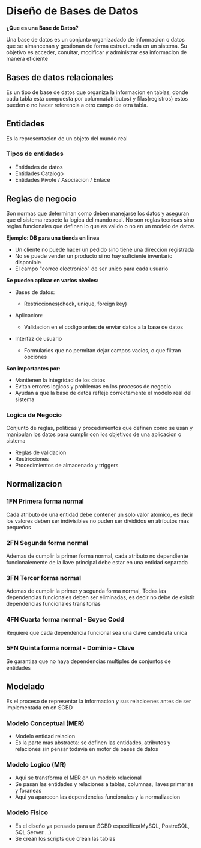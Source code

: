 # Diseño de Bases de Datos
**¿Que es una Base de Datos?**

Una base de datos es un conjunto organizadado de infomracion o datos que se almancenan y gestionan de forma estructurada en un sistema. Su objetivo es acceder, conultar, modificar y administrar esa informacion de manera eficiente


## Bases de datos relacionales
Es un tipo de base de datos que organiza la informacion en tablas, donde cada tabla esta compuesta por columna(atributos) y filas(registros) estos pueden o no hacer referencia a otro campo de otra tabla.


## Entidades
Es la representacion de un objeto del mundo real


### Tipos de entidades
* Entidades de datos
* Entidades Catalogo
* Entidades Pivote / Asociacion / Enlace


## Reglas de negocio
Son normas que determinan como deben manejarse los datos y aseguran que el sistema respete la logica del mundo real. No son reglas tecnicas sino reglas funcionales que definen lo que es valido o no en un modelo de datos.

**Ejemplo: DB para una tienda en linea**
* Un cliente no puede hacer un pedido sino tiene una direccion registrada
* No se puede vender un producto si no hay suficiente inventario disponible
* El campo "correo electronico" de ser unico para cada usuario

**Se pueden aplicar en varios niveles:**

* Bases de datos:
    * Restricciones(check, unique, foreign key)

* Aplicacion:
    * Validacion en el codigo antes de enviar datos a la base de datos

* Interfaz de usuario
    * Formularios que no permitan dejar campos vacios, o que filtran opciones

**Son importantes por:**
* Mantienen la integridad de los datos
* Evitan errores logicos y problemas en los procesos de negocio
* Ayudan a que la base de datos refleje correctamente el modelo real del sistema

### Logica de Negocio
Conjunto de reglas, politicas y procedimientos que definen como se usan y manipulan los datos para cumplir con los objetivos de una aplicacion o sistema

* Reglas de validacion
* Restricciones
* Procedimientos de almacenado y triggers


## Normalizacion

### 1FN Primera forma normal
Cada atributo de una entidad debe contener un solo valor atomico, es decir los valores deben ser indivisibles no puden ser divididos en atributos mas pequeños


### 2FN Segunda forma normal
Ademas de cumplir la primer forma normal, cada atributo no dependiente funcionalemente de la llave principal debe estar en una entidad separada


### 3FN Tercer forma normal
Ademas de cumplir la primer y segunda forma normal, Todas las dependencias funcionales deben ser eliminadas, es decir no debe de existir dependencias funcionales transitorias


### 4FN Cuarta forma normal - Boyce Codd
Requiere que cada dependencia funcional sea una clave candidata unica


### 5FN Quinta forma normal - Dominio - Clave
Se garantiza que no haya dependencias multiples de conjuntos de entidades

## Modelado
Es el proceso de representar la informacion y sus relacioenes antes de ser implementada en en SGBD

### Modelo Conceptual (MER)
* Modelo entidad relacion
* Es la parte mas abstracta: se definen las entidades, atributos y relaciones sin pensar todavia en motor de bases de datos

### Modelo Logico (MR)
* Aqui se transforma el MER en un modelo relacional
* Se pasan las entidades y relaciones a tablas, columnas, llaves primarias y foraneas
* Aqui ya aparecen las dependencias funcionales y la normalizacion

### Modelo Fisico
* Es el diseño ya pensado para un SGBD especifico(MySQL, PostreSQL, SQL Server ...)
* Se crean los scripts que crean las tablas